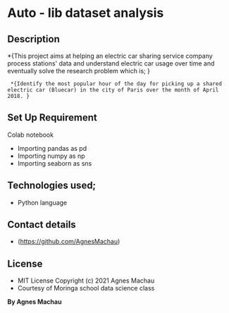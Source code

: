 # Auto - lib dataset analysis

## Description

*{This project aims at helping an electric car sharing service company process stations' data and understand electric car usage over time and eventually solve the research problem which is; }

     *{Identify the most popular hour of the day for picking up a shared electric car (Bluecar) in the city of Paris over the month of April 2018. }
     
## Set Up Requirement

 Colab notebook
* Importing pandas as pd
* Importing numpy as np
* Importing seaborn as sns
 
## Technologies used;

 * Python language
 
## Contact details

 * (https://github.com/AgnesMachau)
 
## License

* MIT License Copyright (c) 2021 Agnes Machau
* Courtesy of Moringa school data science class
 
 **By Agnes Machau**
 
 
 
 
